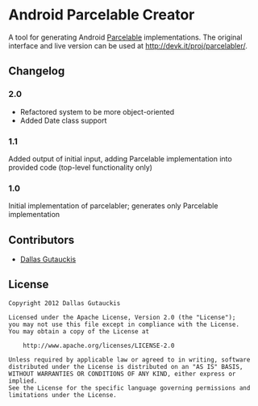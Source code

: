 # Android Parcelable Creator

A tool for generating Android [Parcelable](http://developer.android.com/reference/android/os/Parcelable.html) implementations. The original interface and live version can be used at http://devk.it/proj/parcelabler/.

## Changelog

### 2.0
 - Refactored system to be more object-oriented
 - Added Date class support


### 1.1
Added output of initial input, adding Parcelable implementation into provided code (top-level functionality only)

### 1.0
Initial implementation of parcelabler; generates only Parcelable implementation

## Contributors
 - [Dallas Gutauckis](http://github.com/dallasgutauckis)

## License

    Copyright 2012 Dallas Gutauckis
 
    Licensed under the Apache License, Version 2.0 (the "License");
    you may not use this file except in compliance with the License.
    You may obtain a copy of the License at

        http://www.apache.org/licenses/LICENSE-2.0

    Unless required by applicable law or agreed to in writing, software
    distributed under the License is distributed on an "AS IS" BASIS,
    WITHOUT WARRANTIES OR CONDITIONS OF ANY KIND, either express or implied.
    See the License for the specific language governing permissions and
    limitations under the License.
